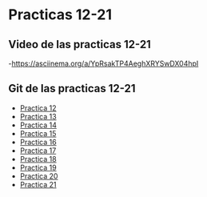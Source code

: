 # Practicas 12-21 #

## Video de las practicas 12-21 ##

-https://asciinema.org/a/YpRsakTP4AeghXRYSwDX04hpI

## Git de las practicas 12-21 ##

- <a href="https://gist.github.com/Alex-JAML/30f4fc0ed971dbdb1cd1da774395e968">Practica 12
- <a href="https://gist.github.com/Alex-JAML/c849880135e54f7eee9b804d338a7869 ">Practica 13
- <a href="https://gist.github.com/Alex-JAML/2b9ed65b4abd5b5a3c4953becfbf5a49 ">Practica 14
- <a href="https://gist.github.com/Alex-JAML/32bbc86aeee04b0d83c5440f6eb534c1">Practica 15
- <a href="https://gist.github.com/Alex-JAML/4bd9e41bbc39bb083191825d03e5a92e ">Practica 16
- <a href="https://gist.github.com/Alex-JAML/9ac4062d4f68fd43cb414dacb6fa1976 ">Practica 17
- <a href="https://gist.github.com/Alex-JAML/2ab9527c04d43c1777912891d086fae4 ">Practica 18
- <a href="https://gist.github.com/Alex-JAML/5235a6e95bd2cce13d9a4b97730b76a3 ">Practica 19
- <a href="https://gist.github.com/Alex-JAML/af823f8fefeb982e616824d4a267ee40">Practica 20
- <a href="https://gist.github.com/Alex-JAML/fa50a289dbe3e315aa4690a31ab7ba3d">Practica 21
